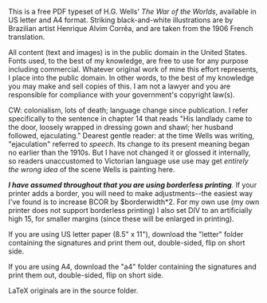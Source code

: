 This is a free PDF typeset of H.G. Wells' *The War of the Worlds*, available in US letter and A4 format. Striking black-and-white illustrations are by Brazilian artist Henrique Alvim Corrêa, and are taken from the 1906 French translation.

All content (text and images) is in the public domain in the United States. Fonts used, to the best of my knowledge, are free to use for any purpose including commercial. Whatever original work of mine this effort represents, I place into the public domain. In other words, to the best of my knowledge you may make and sell copies of this. I am not a lawyer and you are responsible for compliance with your government's copyright law(s).

CW: colonialism, lots of death; language change since publication. I refer specifically to the sentence in chapter 14 that reads "His landlady came to the door, loosely wrapped in dressing gown and shawl; her husband followed, ejaculating." Dearest gentle reader: at the time Wells was writing, "ejaculation" referred to *speech*. Its change to its present meaning began no earlier than the 1910s. But I have not changed it or glossed it internally, so readers unaccustomed to Victorian language use use may get *entirely the wrong idea* of the scene Wells is painting here.

_**I have assumed throughout that you are using borderless printing**._ If your printer adds a border, you will need to make adjustments--the easiest way I've found is to increase BCOR by $borderwidth*2. For my own use (my own printer does not support borderless printing) I also set DIV to an artificially high 15, for smaller margins (since these will be enlarged in printing).

If you are using US letter paper (8.5" x 11"), download the "letter" folder containing the signatures and print them out, double-sided, flip on short side.

If you are using A4, download the "a4" folder containing the signatures and print them out, double-sided, flip on short side.

LaTeX originals are in the source folder.

